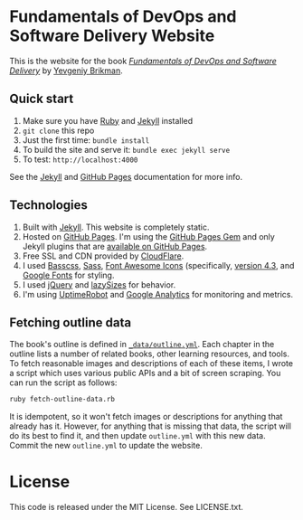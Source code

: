 # Fundamentals of DevOps and Software Delivery Website

This is the website for the book _*[Fundamentals of DevOps and Software 
Delivery](https://www.fundamentals-of-devops.com)*_ by [Yevgeniy Brikman](https://www.ybrikman.com).

## Quick start

1. Make sure you have [Ruby](https://www.ruby-lang.org/) and [Jekyll](http://jekyllrb.com/docs/installation/) installed
1. `git clone` this repo
1. Just the first time: `bundle install`
1. To build the site and serve it: `bundle exec jekyll serve`
1. To test: `http://localhost:4000`

See the [Jekyll](http://jekyllrb.com/) and [GitHub Pages](https://pages.github.com/) documentation for more info.

## Technologies

1. Built with [Jekyll](http://jekyllrb.com/). This website is completely static.
2. Hosted on [GitHub Pages](https://pages.github.com/). I'm using the
   [GitHub Pages Gem](https://help.github.com/articles/using-jekyll-with-pages/) and only Jekyll plugins that are
   [available on GitHub Pages](https://help.github.com/articles/repository-metadata-on-github-pages/).
3. Free SSL and CDN provided by [CloudFlare](https://www.cloudflare.com/).    
4. I used [Basscss](http://www.basscss.com/), [Sass](http://sass-lang.com/),
   [Font Awesome Icons](http://fortawesome.github.io/Font-Awesome/icons/) (specifically, 
   [version 4.3](https://fontawesome.com/v4/icons/), and [Google Fonts](https://www.google.com/fonts) for styling.
6. I used [jQuery](https://jquery.com/) and [lazySizes](http://afarkas.github.io/lazysizes/) for behavior.
7. I'm using [UptimeRobot](http://uptimerobot.com/) and [Google Analytics](http://www.google.com/analytics/) for
   monitoring and metrics.

## Fetching outline data

The book's outline is defined in [`_data/outline.yml`](_data/outline.yml). Each chapter in the outline lists
a number of related books, other learning resources, and tools. To fetch reasonable images and descriptions of each
of these items, I wrote a script which uses various public APIs and a bit of screen scraping. You can run the script
as follows:

```bash
ruby fetch-outline-data.rb
```

It is idempotent, so it won't fetch images or descriptions for anything that already has it. However, for anything
that is missing that data, the script will do its best to find it, and then update `outline.yml` with this new data.
Commit the new `outline.yml` to update the website.

# License

This code is released under the MIT License. See LICENSE.txt.